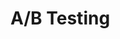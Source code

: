 # A/B Testing

<script type="text/javascript">
(function(){
  var doc = document;
  var head = doc.getElementsByTagName('HEAD')[0];
  var status = {complete: 0};
  var script = doc.createElement('SCRIPT');
  script.type = 'text/javascript';
  script.src = '/_chrome/lib/Tartarus.js';
  script.onload = function() {
    script.onload = script.onreadystatechange = null;
    Tartarus.load(
      '/_chrome/lib/Prelude.js',
      '/_chrome/lib/Intermezzo.js',
      '/_chrome/lib/URI.js',
      function() {
        Intermezzo.RemoveNode(script);
        if (window.top === window) {
          window.location.href = URI.NormalizeURI('/_chrome/experiment.htm', URI.GetCurrentURI()) + '#' + URI.GetCurrentURI();
        }
      }
    );
  };
  script.onreadystatechange = function(){
    if(status.hasOwnProperty(script.readyState)) {
      script.onload();
    } else if(script.readyState === 'loading') {
      status['loaded'] = 0;
    }
  };
  head.appendChild(script);
})();
</script>
